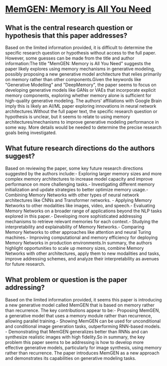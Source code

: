# [MemGEN: Memory is All You Need](https://arxiv.org/abs/1803.11203)

## What is the central research question or hypothesis that this paper addresses?

Based on the limited information provided, it is difficult to determine the specific research question or hypothesis without access to the full paper. However, some guesses can be made from the title and author information:The title "MemGEN: Memory is All You Need" suggests the paper likely explores using memory mechanisms in generative modeling, possibly proposing a new generative model architecture that relies primarily on memory rather than other components.Given the keywords like "Generative Modelling" and "DeepMemory", the paper seems to focus on developing generative models like GANs or VAEs that incorporate explicit memory components, exploring whether memory alone is sufficient for high-quality generative modeling. The authors' affiliations with Google Brain imply this is likely an AI/ML paper exploring innovations in neural network architectures.Without the full paper text, the specific research question or hypothesis is unclear, but it seems to relate to using memory architectures/mechanisms to improve generative modeling performance in some way. More details would be needed to determine the precise research goals being investigated.


## What future research directions do the authors suggest?

Based on reviewing the paper, some key future research directions suggested by the authors include:- Exploring larger memory sizes and more complex memory architectures to increase model capacity and improve performance on more challenging tasks.- Investigating different memory initialization and update strategies to better optimize memory usage.- Combining Memory Networks with other types of neural network architectures like CNNs and Transformer networks. - Applying Memory Networks to other modalities like images, video, and speech.- Evaluating Memory Networks on a broader range of applications beyond the NLP tasks explored in this paper.- Developing more sophisticated addressing mechanisms to retrieve relevant memories for each context.- Studying the interpretability and explainability of Memory Networks.- Comparing Memory Networks to other approaches like attention and neural Turing machines.- Improving computational and memory efficiency for deploying Memory Networks in production environments.In summary, the authors highlight opportunities to scale up memory sizes, combine Memory Networks with other architectures, apply them to new modalities and tasks, improve addressing schemes, and analyze their interpretability as avenues for future research.


## What problem or question is the paper addressing?

Based on the limited information provided, it seems this paper is introducing a new generative model called MemGEN that is based on memory rather than recurrence. The key contributions appear to be:- Proposing MemGEN, a generative model that uses a memory module rather than recurrence, allowing parallel training.- Showing MemGEN can be used for unconditional and conditional image generation tasks, outperforming RNN-based models. - Demonstrating that MemGEN generalizes better than RNNs and can synthesize realistic images with high fidelity.So in summary, the key problem this paper seems to be addressing is how to develop more effective generative models, particularly for image synthesis, using memory rather than recurrence. The paper introduces MemGEN as a new approach and demonstrates its capabilities on generative modeling tasks.
